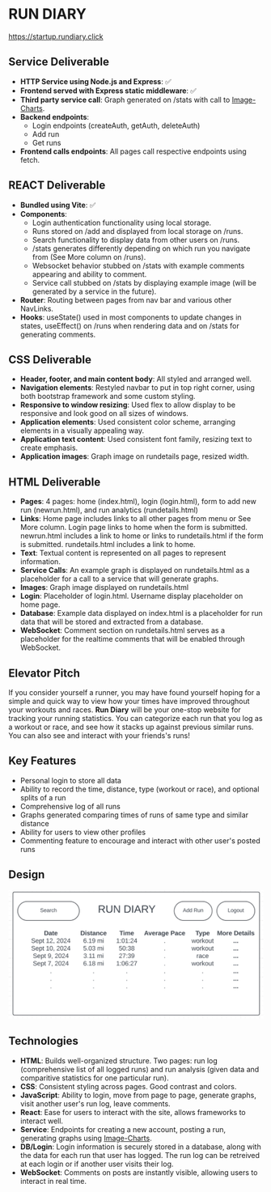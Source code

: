 # RUN DIARY
https://startup.rundiary.click

## Service Deliverable
* **HTTP Service using Node.js and Express**: ✅
* **Frontend served with Express static middleware**: ✅
* **Third party service call**: Graph generated on /stats with call to [Image-Charts](https://documentation.image-charts.com/).
* **Backend endpoints**:
    * Login endpoints (createAuth, getAuth, deleteAuth)
    * Add run
    * Get runs
* **Frontend calls endpoints**: All pages call respective endpoints using fetch.

## REACT Deliverable
* **Bundled using Vite**: ✅
* **Components**:
    * Login authentication functionality using local storage.
    * Runs stored on /add and displayed from local storage on /runs.
    * Search functionality to display data from other users on /runs.
    * /stats generates differently depending on which run you navigate from (See More column on /runs).
    * Websocket behavior stubbed on /stats with example comments appearing and ability to comment.
    * Service call stubbed on /stats by displaying example image (will be generated by a service in the future).
* **Router**: Routing between pages from nav bar and various other NavLinks.
* **Hooks**: useState() used in most components to update changes in states, useEffect() on /runs when rendering data and on /stats for generating comments.

## CSS Deliverable
* **Header, footer, and main content body**: All styled and arranged well.
* **Navigation elements**: Restyled navbar to put in top right corner, using both bootstrap framework and some custom styling.
* **Responsive to window resizing**: Used flex to allow display to be responsive and look good on all sizes of windows.
* **Application elements**: Used consistent color scheme, arranging elements in a visually appealing way.
* **Application text content**: Used consistent font family, resizing text to create emphasis.
* **Application images**: Graph image on rundetails page, resized width.

## HTML Deliverable
* **Pages**: 4 pages: home (index.html), login (login.html), form to add new run (newrun.html), and run analytics (rundetails.html)
* **Links**: Home page includes links to all other pages from menu or See More column. Login page links to home when the form is submitted. newrun.html includes a link to home or links to rundetails.html if the form is submitted. rundetails.html includes a link to home.
* **Text**: Textual content is represented on all pages to represent information.
* **Service Calls**: An example graph is displayed on rundetails.html as a placeholder for a call to a service that will generate graphs.
* **Images**: Graph image displayed on rundetails.html
* **Login**: Placeholder of login.html. Username display placeholder on home page.
* **Database**: Example data displayed on index.html is a placeholder for run data that will be stored and extracted from a database.
* **WebSocket**: Comment section on rundetails.html serves as a placeholder for the realtime comments that will be enabled through WebSocket.

## Elevator Pitch
If you consider yourself a runner, you may have found yourself hoping for a simple and quick way to view how your times have improved throughout your workouts and races. **Run Diary** will be your one-stop website for tracking your running statistics. You can categorize each run that you log as a workout or race, and see how it stacks up against previous similar runs. You can also see and interact with your friends's runs!

## Key Features
* Personal login to store all data
* Ability to record the time, distance, type (workout or race), and optional splits of a run
* Comprehensive log of all runs
* Graphs generated comparing times of runs of same type and similar distance
* Ability for users to view other profiles
* Commenting feature to encourage and interact with other user's posted runs

## Design
![Design Sketch](./design_sketch.png)

## Technologies
* **HTML**: Builds well-organized structure. Two pages: run log (comprehensive list of all logged runs) and run analysis (given data and comparitive statistics for one particular run).
* **CSS**: Consistent styling across pages. Good contrast and colors.
* **JavaScript**: Ability to login, move from page to page, generate graphs, visit another user's run log, leave comments.
* **React**: Ease for users to interact with the site, allows frameworks to interact well.
* **Service**: Endpoints for creating a new account, posting a run, generating graphs using [Image-Charts](https://documentation.image-charts.com/).
* **DB/Login**: Login information is securely stored in a database, along with the data for each run that user has logged. The run log can be retreived at each login or if another user visits their log.
* **WebSocket**: Comments on posts are instantly visible, allowing users to interact in real time.

